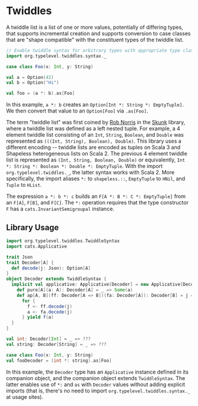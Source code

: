 # Twiddles

A twiddle list is a list of one or more values, potentially of differing types, that supports incremental creation and supports conversion to case classes that are "shape compatible" with the constituent types of the twiddle list.

```scala mdoc
// Enable twiddle syntax for arbitrary types with appropriate type class instances
import org.typelevel.twiddles.syntax._

case class Foo(x: Int, y: String)

val a = Option(42)
val b = Option("Hi")

val foo = (a *: b).as[Foo]
```

In this example, `a *: b` creates an `Option[Int *: String *: EmptyTuple]`. We then convert that value to an `Option[Foo]` via `.as[Foo]`.

The term "twiddle list" was first coined by [Rob Norris](https://github.com/tpolecat) in the [Skunk](https://github.com/tpolecat/skunk) library, where a twiddle list was defined as a left nested tuple. For example, a 4 element twiddle list consisting of an `Int`, `String`, `Boolean`, and `Double` was represented as `(((Int, String), Boolean), Double)`. This library uses a different encoding -- twiddle lists are encoded as tuples on Scala 3 and Shapeless heterogeneous lists on Scala 2. The previous 4 element twiddle list is represented as `(Int, String, Boolean, Double)` or equivalently, `Int *: String *: Boolean *: Double *: EmptyTuple`. With the import `org.typelevel.twiddles._`, the latter syntax works with Scala 2. More specifically, the import aliases `*:` to `shapeless.::`, `EmptyTuple` to `HNil`, and `Tuple` to `HList`.

The expression `a *: b *: c` builds an `F[A *: B *: C *: EmptyTuple]` from an `F[A]`, `F[B]`, and `F[C]`. The `*:` operation requires that the type constructor `F` has a `cats.InvariantSemigroupal` instance.


## Library Usage

```scala mdoc:reset
import org.typelevel.twiddles.TwiddleSyntax
import cats.Applicative

trait Json
trait Decoder[A] {
  def decode(j: Json): Option[A]
}
object Decoder extends TwiddleSyntax {
  implicit val applicative: Applicative[Decoder] = new Applicative[Decoder] {
    def pure[A](a: A): Decoder[A] = _ => Some(a)
    def ap[A, B](ff: Decoder[A => B])(fa: Decoder[A]): Decoder[B] = j =>
      for {
        f <- ff.decode(j)
        a <- fa.decode(j)
      } yield f(a)
  }
}

val int: Decoder[Int] = _ => ???
val string: Decoder[String] = _ => ???

case class Foo(x: Int, y: String)
val fooDecoder = (int *: string).as[Foo]
```

In this example, the `Decoder` type has an `Applicative` instance defined in its companion object, and the companion object extends `TwiddleSyntax`. The latter enables use of `*:` and `as` with `Decoder` values without adding explicit imports (that is, there's no need to import `org.typelevel.twiddles.syntax._` at usage sites).
